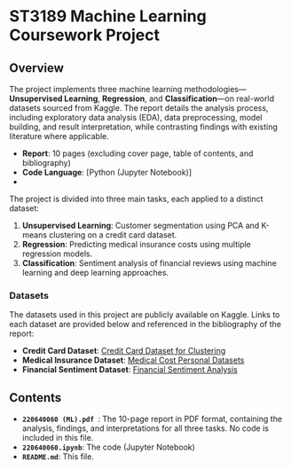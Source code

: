 # ST3189 Machine Learning Coursework Project

## Overview
The project implements three machine learning methodologies—**Unsupervised Learning**, **Regression**, and **Classification**—on real-world datasets sourced from Kaggle. The report details the analysis process, including exploratory data analysis (EDA), data preprocessing, model building, and result interpretation, while contrasting findings with existing literature where applicable.

- **Report**: 10 pages (excluding cover page, table of contents, and bibliography)
- **Code Language**: [Python (Jupyter Notebook)]
- 
The project is divided into three main tasks, each applied to a distinct dataset:
1. **Unsupervised Learning**: Customer segmentation using PCA and K-means clustering on a credit card dataset.
2. **Regression**: Predicting medical insurance costs using multiple regression models.
3. **Classification**: Sentiment analysis of financial reviews using machine learning and deep learning approaches.

### Datasets
The datasets used in this project are publicly available on Kaggle. Links to each dataset are provided below and referenced in the bibliography of the report:
- **Credit Card Dataset**: [Credit Card Dataset for Clustering](https://www.kaggle.com/datasets/arjunbhasin2013/ccdata/data)
- **Medical Insurance Dataset**: [Medical Cost Personal Datasets](https://www.kaggle.com/datasets/miricho10218/insurance)
- **Financial Sentiment Dataset**: [Financial Sentiment Analysis](https://www.kaggle.com/datasets/sbhatti/financial-sentiment-analysis)

## Contents
- **`220640060 (ML).pdf `**: The 10-page report in PDF format, containing the analysis, findings, and interpretations for all three tasks. No code is included in this file.
- **`220640060.ipynb`**: The code (Jupyter Notebook)
- **`README.md`**: This file.
